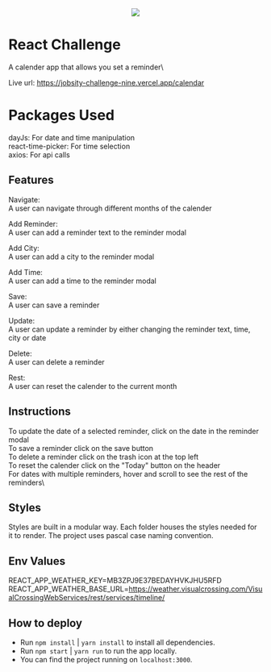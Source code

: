 <div align="center">
    <img src="https://raw.githubusercontent.com/Jobsity/ReactChallenge/main/src/assets/jobsity_logo_small.png"/>
</div>

# React Challenge
A calender app that allows you set a reminder\

Live url: https://jobsity-challenge-nine.vercel.app/calendar

# Packages Used

dayJs: For date and time manipulation\
react-time-picker: For time selection\
axios: For api calls

## Features

Navigate:\
A user can navigate through different months of the calender

Add Reminder:\
A user can add a reminder text to the reminder modal

Add City:\
A user can add a city to the reminder modal

Add Time:\
A user can add a time to the reminder modal

Save:\
A user can save a reminder

Update:\
A user can update a reminder by either changing the reminder text, time, city or date

Delete:\
A user can delete a reminder

Rest:\
A user can reset the calender to the current month

## Instructions

To update the date of a selected reminder, click on the date in the reminder modal\
To save a reminder click on the save button\
To delete a reminder click on the trash icon at the top left\
To reset the calender click on the "Today" button on the header\
For dates with multiple reminders, hover and scroll to see the rest of the reminders\

## Styles

Styles are built in a modular way. Each folder houses the styles needed for it to render. The project uses pascal case naming convention.

## Env Values

REACT_APP_WEATHER_KEY=MB3ZPJ9E37BEDAYHVKJHU5RFD
REACT_APP_WEATHER_BASE_URL=https://weather.visualcrossing.com/VisualCrossingWebServices/rest/services/timeline/

## How to deploy

- Run `npm install` | `yarn install` to install all dependencies.
- Run `npm start` | `yarn run` to run the app locally.
- You can find the project running on `localhost:3000`.
